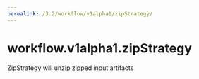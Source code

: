 ```yaml
---
permalink: /3.2/workflow/v1alpha1/zipStrategy/
---
```


# workflow.v1alpha1.zipStrategy

ZipStrategy will unzip zipped input artifacts